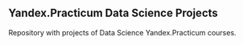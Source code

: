## Yandex.Practicum Data Science Projects
Repository with projects of Data Science Yandex.Practicum courses.

